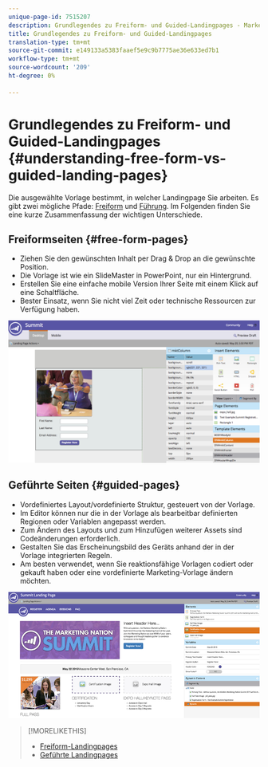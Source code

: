 ```yaml
---
unique-page-id: 7515207
description: Grundlegendes zu Freiform- und Guided-Landingpages - Marketing-Dokumente - Produktdokumentation
title: Grundlegendes zu Freiform- und Guided-Landingpages
translation-type: tm+mt
source-git-commit: e149133a5383faaef5e9c9b7775ae36e633ed7b1
workflow-type: tm+mt
source-wordcount: '209'
ht-degree: 0%

---
```



# Grundlegendes zu Freiform- und Guided-Landingpages {#understanding-free-form-vs-guided-landing-pages}

Die ausgewählte Vorlage bestimmt, in welcher Landingpage Sie arbeiten. Es gibt zwei mögliche Pfade: [Freiform](http://docs.marketo.com/display/docs/free-form+landing+pages) und [Führung](http://docs.marketo.com/display/docs/guided+landing+pages). Im Folgenden finden Sie eine kurze Zusammenfassung der wichtigen Unterschiede.

## Freiformseiten {#free-form-pages}

* Ziehen Sie den gewünschten Inhalt per Drag &amp; Drop an die gewünschte Position.
* Die Vorlage ist wie ein SlideMaster in PowerPoint, nur ein Hintergrund.
* Erstellen Sie eine einfache mobile Version Ihrer Seite mit einem Klick auf eine Schaltfläche.
* Bester Einsatz, wenn Sie nicht viel Zeit oder technische Ressourcen zur Verfügung haben.

![](assets/image2015-5-20-17-3a50-3a53.png)

## Geführte Seiten {#guided-pages}

* Vordefiniertes Layout/vordefinierte Struktur, gesteuert von der Vorlage.
* Im Editor können nur die in der Vorlage als bearbeitbar definierten Regionen oder Variablen angepasst werden.
* Zum Ändern des Layouts und zum Hinzufügen weiterer Assets sind Codeänderungen erforderlich.
* Gestalten Sie das Erscheinungsbild des Geräts anhand der in der Vorlage integrierten Regeln.
* Am besten verwendet, wenn Sie reaktionsfähige Vorlagen codiert oder gekauft haben oder eine vordefinierte Marketing-Vorlage ändern möchten.

![](assets/two-1.png)

>[!MORELIKETHIS]
>
>* [Freiform-Landingpages](http://docs.marketo.com/display/public/DOCS/Free-Form+Landing+Pages)
>* [Geführte Landingpages](http://docs.marketo.com/display/DOCS/Guided+Landing+Pages)

>



